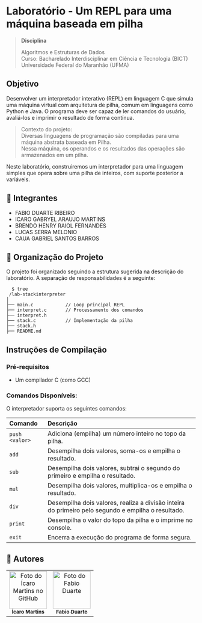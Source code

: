# Laboratório -  Um REPL para uma máquina baseada em pilha

> **Disciplina** <br>
>
> Algoritmos e Estruturas de Dados  
> Curso: Bacharelado Interdisciplinar em Ciência e Tecnologia (BICT)  
> Universidade Federal do Maranhão (UFMA)

## Objetivo
Desenvolver um interpretador interativo (REPL) em linguagem C que simula uma máquina virtual com arquitetura de pilha, comum em linguagens como Python e Java. O programa deve ser capaz de ler comandos do usuário, avaliá-los e imprimir o resultado de forma contínua.

> Contexto do projeto: <br> Diversas linguagens de programação são compiladas para uma máquina abstrata baseada em Pilha. <br> Nessa máquina, os operandos e os resultados das operações são armazenados em um pilha.

Neste laboratório, construiremos um interpretador para uma linguagem simples que opera sobre uma pilha de inteiros, com suporte posterior a variáveis.

## 👥 Integrantes
- FABIO DUARTE RIBEIRO
- ICARO GABRYEL ARAUJO MARTINS
- BRENDO HENRY RAIOL FERNANDES
- LUCAS SERRA MELONIO
- CAUA GABRIEL SANTOS BARROS

## 📂 Organização do Projeto
O projeto foi organizado seguindo a estrutura sugerida na descrição do laboratório. A separação de responsabilidades é a seguinte:
```shell
  $ tree
 /lab-stackinterpreter
│
├── main.c            // Loop principal REPL
├── interpret.c       // Processamento dos comandos
├── interpret.h
├── stack.c           // Implementação da pilha
├── stack.h
├── README.md
```


## Instruções de Compilação
### Pré-requisitos
- Um compilador C (como GCC)

### Comandos Disponíveis:
O interpretador suporta os seguintes comandos:

| Comando        | Descrição                                                                               |
| :------------- | :-------------------------------------------------------------------------------------- |
| `push <valor>` | Adiciona (empilha) um número inteiro no topo da pilha.                                  | 
| `add`          | Desempilha dois valores, soma-os e empilha o resultado.                                 | 
| `sub`          | Desempilha dois valores, subtrai o segundo do primeiro e empilha o resultado.            |
| `mul`          | Desempilha dois valores, multiplica-os e empilha o resultado.                           |
| `div`          | Desempilha dois valores, realiza a divisão inteira do primeiro pelo segundo e empilha o resultado. |
| `print`        | Desempilha o valor do topo da pilha e o imprime no console.                             |
| `exit`         | Encerra a execução do programa de forma segura.                                         | 

## 🤝 Autores
<table>
  <tr>
    <td align="center">
      <a href="https://github.com/Martins98725" title="defina o título do link">
        <img src="https://avatars.githubusercontent.com/u/114537757?v=4" width="100px;" alt="Foto do Ícaro Martins no GitHub"/><br>
        <sub>
          <b>Ícaro Martins</b>
        </sub>
      </a>
    </td>
  <td align="center">
      <a href="https://github.com/FabinDr" title="defina o título do link">
        <img src="https://avatars.githubusercontent.com/u/124143933?v=4" width="100px;" alt="Foto do Fabio Duarte"/><br>
        <sub>
          <b>Fabio Duarte</b>
        </sub>
      </a>
    </td>
    
</table>
